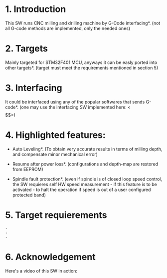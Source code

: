 # 1. Introduction
This SW runs CNC milling and drilling machine by G-Code interfacing*.
(not all G-code methods are implemented, only the needed ones)

# 2. Targets
Mainly targeted for STM32F401 MCU, anyways it can be easly ported into other
targets*. (target must meet the requirements mentioned in section 5)

# 3. Interfacing
It could be interfaced using any of the popular softwares that sends G-code*.
(one may use the interfacing SW implemented here: <$$$$$$$$$$>)

# 4. Highlighted features:
  - Auto Leveling*. (To obtain very accurate results in terms of milling depth, 
    and compensate minor mechanical error)
  
  - Resume after power loss*. (configurations and depth-map are restored from
  EEPROM)
  
  - Spindle fault protection*. (even if spindle is of closed loop speed control,
    the SW requieres self HW speed measurement - if this feature is to be activated -
    to halt the operation if speed is out of a user configured protected band)
  
  # 5. Target requierements
    -
    -
    -
  
  # 6. Acknowledgement
  

Here's a video of this SW in action:
